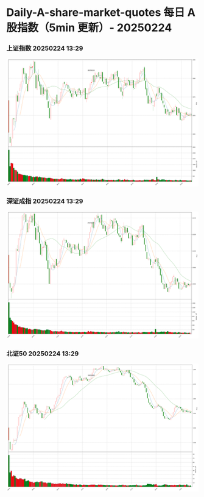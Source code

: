 
# Daily-A-share-market-quotes 每日 A 股指数（5min 更新）- 20250224

### 上证指数 20250224 13:29
![](./fig/2025/2/20250224-sh000001.png)

### 深证成指 20250224 13:29
![](./fig/2025/2/20250224-sz399001.png)

### 北证50 20250224 13:29
![](./fig/2025/2/20250224-bj899050.png)
